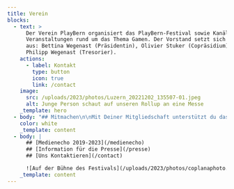 ```yaml
---
title: Verein
blocks:
  - text: >
      Der Verein PlayBern organisiert das PlayBern-Festival sowie Kanäle und
      Veranstaltungen rund um das Thema Gamen. Der Vorstand setzt sich zusammen
      aus: Bettina Wegenast (Präsidentin), Olivier Stuker (Copräsidium) und
      Philipp Wegenast (Tresorier).
    actions:
      - label: Kontakt
        type: button
        icon: true
        link: /contact
    image:
      src: /uploads/2023/photos/Luzern_20221202_135507-01.jpeg
      alt: Junge Person schaut auf unseren Rollup an eine Messe
    _template: hero
  - body: "## Mitmachen\n\nMit Deiner Mitgliedschaft unterstützt du das PlayBern-Festival und die Game-Kultur in und um Bern. You win:\n\n* reduzierter Eintritt ans Festival\n* tiefe Einblicke in die Gaming-Kultur …\n\n[Statuten Verein PlayBern](https://archive.playbern.ch/wp-content/uploads/partners/2020/07/Statuten-Verein-PlayBern.pdf) (PDF)\n\n[Infos & Anmeldung Verein PlayBern](https://archive.playbern.ch/wp-content/uploads/partners/2020/07/Infos-und-Anmeldung-Verein-PlayBern.pdf) (PDF)\n\n#### \U0001F387 Mit Fr. 50.- im Jahr bist du dabei\n"
    color: white
    _template: content
  - body: |
      ## [Medienecho 2019-2023](/medienecho)
      ## [Information für die Presse](/presse)
      ## [Uns Kontaktieren](/contact)

      ![Auf der Bühne des Festivals](/uploads/2023/photos/coplanaphoto.jpg)
    _template: content
---
```

